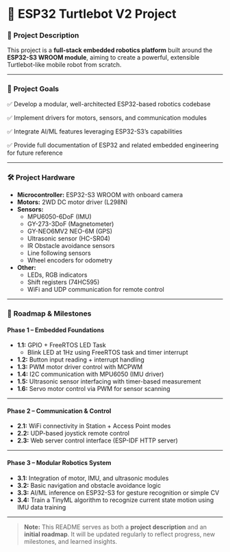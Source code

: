# 🐢 ESP32 Turtlebot V2 Project

### 🚀 **Project Description**

This project is a **full-stack embedded robotics platform** built around the **ESP32-S3 WROOM module**, aiming to create a powerful, extensible Turtlebot-like mobile robot from scratch.

---

### 🎯 **Project Goals**

✅ Develop a modular, well-architected ESP32-based robotics codebase

✅ Implement drivers for motors, sensors, and communication modules

✅ Integrate AI/ML features leveraging ESP32-S3’s capabilities

✅ Provide full documentation of ESP32 and related embedded engineering for future reference

---

### 🛠️ **Project Hardware**

- **Microcontroller:** ESP32-S3 WROOM with onboard camera
- **Motors:** 2WD DC motor driver (L298N)
- **Sensors:**
  - MPU6050-6DoF (IMU)
  - GY-273-3DoF (Magnetometer)
  - GY-NEO6MV2 NEO-6M (GPS)
  - Ultrasonic sensor (HC-SR04)
  - IR Obstacle avoidance sensors
  - Line following sensors
  - Wheel encoders for odometry
- **Other:**
  - LEDs, RGB indicators
  - Shift registers (74HC595)
  - WiFi and UDP communication for remote control

---

### 📅 **Roadmap & Milestones**

#### **Phase 1 – Embedded Foundations**

- **1.1:** GPIO + FreeRTOS LED Task
  - Blink LED at 1Hz using FreeRTOS task and timer interrupt 
- **1.2:** Button input reading + interrupt handling
- **1.3:** PWM motor driver control with MCPWM
- **1.4:** I2C communication with MPU6050 (IMU driver)
- **1.5:** Ultrasonic sensor interfacing with timer-based measurement
- **1.6:** Servo motor control via PWM for sensor scanning

---

#### **Phase 2 – Communication & Control**

- **2.1:** WiFi connectivity in Station + Access Point modes
- **2.2:** UDP-based joystick remote control
- **2.3:** Web server control interface (ESP-IDF HTTP server)

---

#### **Phase 3 – Modular Robotics System**

- **3.1:** Integration of motor, IMU, and ultrasonic modules
- **3.2:** Basic navigation and obstacle avoidance logic
- **3.3:** AI/ML inference on ESP32-S3 for gesture recognition or simple CV
- **3.4:** Train a TinyML algorithm to recognize current state motion using IMU data training

---

> **Note:** This README serves as both a **project description** and an **initial roadmap**. It will be updated regularly to reflect progress, new milestones, and learned insights.


